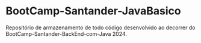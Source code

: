 # BootCamp-Santander-JavaBasico
Repositório de armazenamento de todo código desenvolvido ao decorrer do BootCamp-Santander-BackEnd-com-Java 2024.
